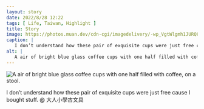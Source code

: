 ```yaml
---
layout: story
date: 2022/8/28 12:22
tags: [ Life, Taiwan, Highlight ]
title: Story
image: https://photos.muan.dev/cdn-cgi/imagedelivery/-wp_VgtWlgmh1JURQ8t1mg/4d3ce3f4-f046-4636-3de4-0462ece85a00/public
caption: |
   I don’t understand how these pair of exquisite cups were just free cause I bought stuff. @ 大人小學古文具
alt: |
   A air of bright blue glass coffee cups with one half filled with coffee, on a stool.
---
```


![A air of bright blue glass coffee cups with one half filled with coffee, on a stool.](https://photos.muan.dev/cdn-cgi/imagedelivery/-wp_VgtWlgmh1JURQ8t1mg/4d3ce3f4-f046-4636-3de4-0462ece85a00/public)

I don’t understand how these pair of exquisite cups were just free cause I bought stuff. @ 大人小學古文具
